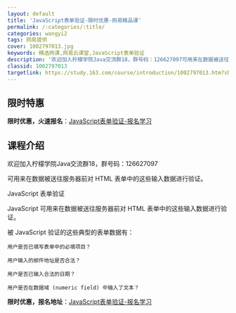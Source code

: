 ```yaml
---
layout: default
title: 'JavaScript表单验证-限时优惠-网易精品课'
permalink: /:categories/:title/
categories: wangyi2
tags: 网易提供
cover: 1002797013.jpg
keywords: 精选网课,网易云课堂,JavaScript表单验证
description: '欢迎加入柠檬学院Java交流群18，群号码：126627097可用来在数据被送往服务器前对HTML表单中的这些输入数据进'
classid: 1002797013
targetlink: https://study.163.com/course/introduction/1002797013.htm?share=1&shareId=1025206652&utm_campaign=share&utm_medium=iphoneShare&utm_source=&utm_u=1025206652
---
```


## 限时特惠

**限时优惠，火速报名**：[JavaScript表单验证-报名学习](https://study.163.com/course/introduction/1002797013.htm?share=1&shareId=1025206652&utm_campaign=share&utm_medium=iphoneShare&utm_source=&utm_u=1025206652)

## 课程介绍

欢迎加入柠檬学院Java交流群18，群号码：126627097

可用来在数据被送往服务器前对 HTML 表单中的这些输入数据进行验证。

JavaScript 表单验证



JavaScript 可用来在数据被送往服务器前对 HTML 表单中的这些输入数据进行验证。



被 JavaScript 验证的这些典型的表单数据有：



    用户是否已填写表单中的必填项目？

    用户输入的邮件地址是否合法？

    用户是否已输入合法的日期？

    用户是否在数据域 (numeric field) 中输入了文本？

**限时优惠，报名地址**：[JavaScript表单验证-报名学习](https://study.163.com/course/introduction/1002797013.htm?share=1&shareId=1025206652&utm_campaign=share&utm_medium=iphoneShare&utm_source=&utm_u=1025206652)


